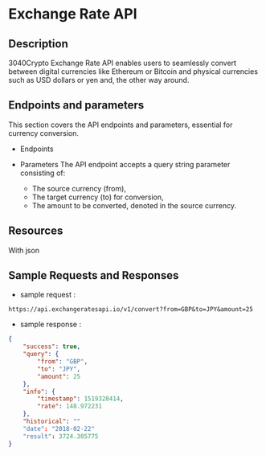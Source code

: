 # Exchange Rate API

## Description
3040Crypto Exchange Rate API enables users to seamlessly convert between digital currencies like Ethereum or Bitcoin and physical currencies such as USD dollars or yen and, the other way around.


## Endpoints and parameters

This section covers the API endpoints and parameters, essential for currency conversion.

- Endpoints

- Parameters
  The API endpoint accepts a query string parameter consisting of:
    - The source currency (from),
    - The target currency (to) for conversion,
    - The amount to be converted, denoted in the source currency.

## Resources

With json

## Sample Requests and Responses
- sample request :
```url
https://api.exchangeratesapi.io/v1/convert?from=GBP&to=JPY&amount=25
```
- sample response :
```json
{
    "success": true,
    "query": {
        "from": "GBP",
        "to": "JPY",
        "amount": 25
    },
    "info": {
        "timestamp": 1519328414,
        "rate": 148.972231
    },
    "historical": ""
    "date": "2018-02-22"
    "result": 3724.305775
}
```
